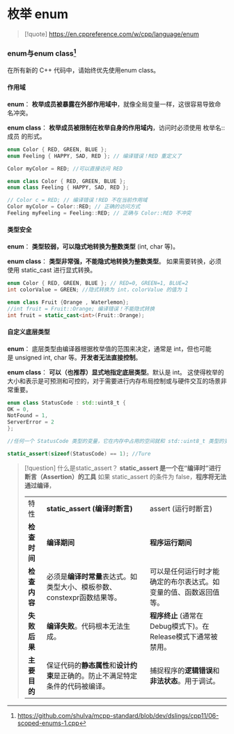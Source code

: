 # 枚举 enum 

> [!quote]
> https://en.cppreference.com/w/cpp/language/enum

### enum与enum class[^1]

在所有新的 C++ 代码中，请始终优先使用enum class。

#### 作用域

**enum**：
**枚举成员被暴露在外部作用域中**，就像全局变量一样，这很容易导致命名冲突。

**enum class**：
**枚举成员被限制在枚举自身的作用域内**，访问时必须使用 枚举名::成员 的形式。

```cpp
enum Color { RED, GREEN, BLUE };
enum Feeling { HAPPY, SAD, RED }; // 编译错误！RED 重定义了

Color myColor = RED; //可以直接访问 RED

enum class Color { RED, GREEN, BLUE };
enum class Feeling { HAPPY, SAD, RED }; 

// Color c = RED; // 编译错误！RED 不在当前作用域
Color myColor = Color::RED; // 正确的访问方式
Feeling myFeeling = Feeling::RED; // 正确与 Color::RED 不冲突
```

#### 类型安全

**enum**：
**类型较弱，可以隐式地转换为整数类型** (int, char 等)。

**enum class**：
**类型非常强，不能隐式地转换为整数类型**。
如果需要转换，必须使用 static_cast 进行显式转换。

```cpp
enum Color { RED, GREEN, BLUE }; // RED=0, GREEN=1, BLUE=2
int colorValue = GREEN; //隐式转换为 int，colorValue 的值为 1

enum class Fruit {Orange , Waterlemon};
//int fruit = Fruit::Orange; 编译错误！不能隐式转换
int fruit = static_cast<int>(Fruit::Orange);
```

#### 自定义底层类型

**enum**：
底层类型由编译器根据枚举值的范围来决定，通常是 int，但也可能是 unsigned int, char 等。**开发者无法直接控制**。

**enum class**：
**可以（也推荐）显式地指定底层类型**。默认是 int。
这使得枚举的大小和表示是可预测和可控的，对于需要进行内存布局控制或与硬件交互的场景非常重要。

```cpp
enum class StatusCode : std::uint8_t { 
OK = 0, 
NotFound = 1, 
ServerError = 2 
};

//任何一个 StatusCode 类型的变量，它在内存中占用的空间就和 std::uint8_t 类型的变量完全一样。

static_assert(sizeof(StatusCode) == 1); //Ture
```


> [!question] 什么是static_assert？
> **static_assert 是一个在“编译时”进行断言（Assertion）的工具**
>如果 static_assert 的条件为 false，**程序将无法通过编译**，
>
> |   |   |   |
>|---|---|---|
>|特性|**static_assert (编译时断言)**|assert (运行时断言)|
>|**检查时间**|**编译期间**|**程序运行期间**|
>|**检查内容**|必须是**编译时常量**表达式。如类型大小、模板参数、constexpr函数结果等。|可以是任何运行时才能确定的布尔表达式。如变量的值、函数返回值等。|
>|**失败后果**|**编译失败**。代码根本无法生成。|**程序终止** (通常在Debug模式下)。在Release模式下通常被禁用。|
>|**主要目的**|保证代码的**静态属性**和**设计约束**是正确的。防止不满足特定条件的代码被编译。|捕捉程序的**逻辑错误**和**非法状态**。用于调试。|
>
>

[^1]: https://github.com/shulva/mcpp-standard/blob/dev/dslings/cpp11/06-scoped-enums-1.cpp
